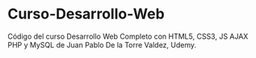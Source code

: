 # Curso-Desarrollo-Web
Código del curso Desarrollo Web Completo con HTML5, CSS3, JS AJAX PHP y MySQL de Juan Pablo De la Torre Valdez, Udemy.
